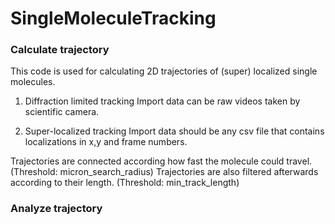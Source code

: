# SingleMoleculeTracking
### Calculate trajectory
This code is used for calculating 2D trajectories of (super) localized single molecules.

1. Diffraction limited tracking
Import data can be raw videos taken by scientific camera.

2. Super-localized tracking
Import data should be any csv file that contains localizations in x,y and frame numbers.

Trajectories are connected according how fast the molecule could travel. (Threshold: micron_search_radius)
Trajectories are also filtered afterwards according to their length. (Threshold: min_track_length)

### Analyze trajectory


